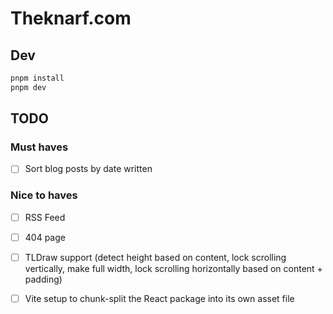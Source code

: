 # Theknarf.com

## Dev

```bash
pnpm install
pnpm dev
```

## TODO

### Must haves

- [ ] Sort blog posts by date written

### Nice to haves

- [ ] RSS Feed

- [ ] 404 page

- [ ] TLDraw support (detect height based on content, lock scrolling vertically, make full width, lock scrolling horizontally based on content + padding)

- [ ] Vite setup to chunk-split the React package into its own asset file
